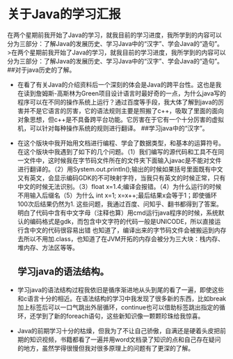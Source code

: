 # 关于Java的学习汇报
  在两个星期前我开始了Java的学习，就我目前的学习进度，我所学到的内容可以分为三部分：了解Java的发展历史、学习Java中的“汉字”、学会Java的“造句”。>在两个星期前我开始了Java的学习，就我目前的学习进度，我所学到的内容可以分为三部分：了解Java的发展历史、学习Java中的“汉字”、学会Java的“造句”。
         ##对于java历史的了解。
	 
- 在看了有关Java的介绍资料后一个深刻的体会是Java的跨平台性。这也是我在读到詹姆斯-高斯林为Green项目设计语言时最好奇的一点，为什么java写的程序可以在不同的操作系统上运行？通过百度等手段，我大体了解到java的厉害并不是它语言的厉害，它的语法规则主要是照搬了c++，吸取了里面的面向对象思想，但c++是不具备跨平台功能。它厉害在于它有一个十分厉害的虚拟机，可以针对每种操作系统的规则进行翻译。
         ##学习java中的“汉字”。
	 
- 在这个版块中我开始用文档进行编程、学会了数据类型，和基本的运算符号。在这个版块中我遇到了如下的几个问题。（1）我们编写的源代码和工具不在同一文件中，这时候我在字节码文件所在的文件夹下面输入javac是不能对文件进行翻译的。（2）用System.out.println();输出的时候如果括号里面既有中文又有英文，会显示编码GDK的不可映射字符，当我只有英文的时候正常，只有中文的时候无法识别。（3）float x=1.4;编译会报错。（4）为什么运行的时候不用输入后缀名（5）为什么 int x=1; x=x++;最后结果x会等于1；即使循环100次后结果仍然为1.
这些问题，我通过百度、问知乎、翻书都得到了答案。明白了代码中含有中文字母（注释也算）用cmd运行java程序的时候，系统默认的编码格式是gdk，而包含中文字符的代码一般是UNICODE，所以直接运行含中文的代码很容易出错
也知道了，编译出来的字节码文件会被搬运到内存去所以不用加.class，也知道了在JVM开拓的内存会被分为三大块：栈内存、堆内存、方法区等等。
	## 学习java的语法结构。

- 学习java的语法结构过程我依旧是循序渐进地从头到尾的看了一遍，即使这些和c语言十分的相近。在语法结构的学习中我发现了很多新的东西，比如break加上标签后可以一口气跳出外层循环，continue也可以借助标签跳出指定的循环，还学到了新的foreach语句，这些新知识像一颗颗珍珠给我惊喜。

- Java的前期学习十分的枯燥，但我为了不让自己骄傲，自满还是硬着头皮把前期的知识视频，书籍都看了一遍并用word文档录了知识的点和自己存在疑问的地方，虽然学得很慢但我对很多原理上的问题有了更深的了解。
